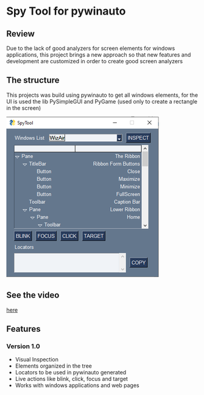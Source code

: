 # Spy Tool for pywinauto

## Review
Due to the lack of good analyzers for screen elements for windows applications, this project brings a new approach so that new features and development are customized in order to create good screen analyzers

## The structure
This projects was build using pywinauto to get all windows elements, for the UI is used the lib PySimpleGUI and PyGame (used only to create a rectangle in the screen)

<img  src="media/UI.png"  width=402  height=425>

## See the video
[here](media/SpyTool.mp4)


## Features
 ### Version 1.0
 - Visual Inspection
 - Elements organized in the tree
 - Locators to be used in pywinauto generated
 - Live actions like blink, click, focus and target
 - Works with windows applications and web pages